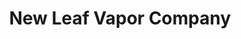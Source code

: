 ---
title: "New Leaf Vapor Company"
url: /jacksonville/new-leaf-vapor-company/
shop: e-cigarette
---